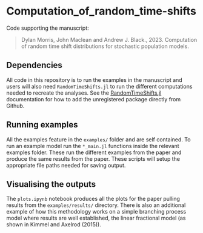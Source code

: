 # Computation_of_random_time-shifts

Code supporting the manuscript:
> Dylan Morris, John Maclean and Andrew J. Black., 2023. Computation of random time shift distributions for stochastic population models.

## Dependencies

All code in this repository is to run the examples in the manuscript and users will also need `RandomTimeShifts.jl` to
run the different computations needed to recreate the analyses.
See the [RandomTimeShifts.jl](https://github.com/djmorris7/RandomTimeShifts.jl) documentation for how to add the unregistered package directly from Github.

## Running examples

All the examples feature in the `examples/` folder and are self contained.
To run an example model run the `*_main.jl` functions inside the relevant examples folder.
These run the different examples from the paper and produce the same results from the paper.
These scripts will setup the appropriate file paths needed for saving output.

## Visualising the outputs

The `plots.ipynb` notebook produces all the plots for the paper pulling results from the `examples/results/` directory.
There is also an additional example of how this methodology
works on a simple branching process model where results are well established, the linear fractional model (as shown in
Kimmel and Axelrod (2015)).
